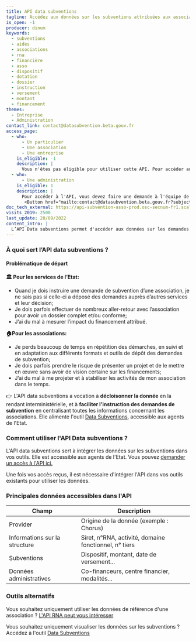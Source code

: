 ```yaml
---
title: API data subventions
tagline: Accédez aux données sur les subventions attribuées aux associations
is_open: -1
producer: dinum
keywords:
  - subventions
  - aides
  - associations
  - rna
  - financière
  - asso
  - dispositif
  - dotation
  - dossier
  - instruction
  - versement
  - montant
  - financement
themes:
  - Entreprise
  - Administration
contact_link: contact@datasubvention.beta.gouv.fr
access_page:
  - who:
      - Un particulier
      - Une association
      - Une entreprise
    is_eligible: -1
    description: |
      Vous n'êtes pas éligible pour utiliser cette API. Pour accéder aux données publiques sur les subventions, vous pouvez effectuer [une recherche sur data.gouv.fr](https://www.data.gouv.fr/fr/datasets/?q=subventions)
  - who:
      - Une administration
    is_eligible: 1
    description: |
      Pour accéder à l'API, vous devez faire une demande à l'équipe de l'API Data Subventions.
       <Button href="mailto:contact@datasubvention.beta.gouv.fr?subject=Demande d'accès à l'API Data Subventions&body=Bonjour, je souhaite accéder à l'API Data Subventions.">Envoyer une demande</Button>
doc_tech_external: https://api-subvention-asso-prod.osc-secnum-fr1.scalingo.io/docs/
visits_2019: 2500
last_update: 20/09/2022
content_intro: |
  L’API Data subventions permet d'accéder aux données sur les demandes de subventions et sur les subventions attribuées. Elle facilite l'instruction des dossiers de demandes de subventions, en permettant d'**intégrer directement les données dans vos outils existants**.
---
```


### À quoi sert l’API data subventions ?

#### Problématique de départ

**🏛 Pour les services de l’Etat:**

- Quand je dois instruire une demande de subvention d’une association, je ne sais pas si celle-ci a déposé des demandes auprès d’autres services et leur décision;
- Je dois parfois effectuer de nombreux aller-retour avec l’association pour avoir un dossier complet et/ou conforme;
- J’ai du mal à mesurer l’impact du financement attribué.

**🏠Pour les associations:**

- Je perds beaucoup de temps en répétition des démarches, en suivi et en adaptation aux différents formats et outils de dépôt des demandes de subvention;
- Je dois parfois prendre le risque de présenter un projet et de le mettre en œuvre sans avoir de vision certaine sur les financements;
- J’ai du mal à me projeter et à stabiliser les activités de mon association dans le temps.

👉 L'API data subventions a vocation à **décloisonner la donnée** en la rendant interministérielle, et à **faciliter l'instruction des demandes de subvention** en centralisant toutes les informations concernant les associations. Elle alimente l'outil [Data Subventions](https://datasubvention.beta.gouv.fr/), accessible aux agents de l'Etat.

### Comment utiliser l'API Data subventions ?

L'API data subventions sert à intégrer les données sur les subventions dans vos outils. Elle est accessible aux agents de l'Etat.
Vous pouvez [demander un accès à l'API ici.](/les-api/api-data-subvention/demande-acces)

Une fois vos accès reçus, il est nécessaire d'intégrer l'API dans vos outils existants pour utiliser les données.

### Principales données accessibles dans l'API

| Champ              | Description                                                                          |
| ------------------ | ------------------------------------------------------------------------------------ |
| Provider           | Origine de la donnée (exemple : Chorus)                                              |
| Informations sur la structure   | Siret, n°RNA, activité, domaine fonctionnel, n° tiers                   |
| Subventions       | Dispositif, montant, date de versement...                                             |
| Données administratives | Co-financeurs, centre financier, modalités...                                   |

### Outils alternatifs

Vous souhaitez uniquement utiliser les données de référence d'une association ? [L'API RNA peut vous intéresser](/les-api/api_rna)

Vous souhaitez uniquement visualiser les données sur les subventions ? Accédez à l'outil [Data Subventions](https://datasubvention.beta.gouv.fr/)